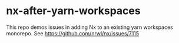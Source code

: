 # nx-after-yarn-workspaces

This repo demos issues in adding Nx to an existing yarn workspaces monorepo. See https://github.com/nrwl/nx/issues/7115
